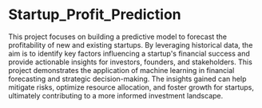 # Startup_Profit_Prediction
This project focuses on building a predictive model to forecast the profitability of new and existing startups. By leveraging historical data, the aim is to identify key factors influencing a startup's financial success and provide actionable insights for investors, founders, and stakeholders.
This project demonstrates the application of machine learning in financial forecasting and strategic decision-making. The insights gained can help mitigate risks, optimize resource allocation, and foster growth for startups, ultimately contributing to a more informed investment landscape.

